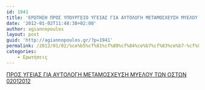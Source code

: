```yaml
---
id: 1941
title: 'ΕΡΩΤΗΣΗ ΠΡΟΣ ΥΠΟΥΡΓΕΙΟ ΥΓΕΙΑΣ ΓΙΑ ΑΥΤΟΛΟΓΗ ΜΕΤΑΜΟΣΧΕΥΣΗ ΜΥΕΛΟΥ ΤΩΝ ΟΣΤΩΝ 2-1-2012'
date: '2012-01-02T11:48:38+02:00'
author: agiannopoulos
layout: post
guid: 'http://agiannopoulos.gr/?p=1941'
permalink: /2012/01/02/%ce%b5%cf%81%cf%89%cf%84%ce%b7%cf%83%ce%b7-%cf%80%cf%81%ce%bf%cf%83-%cf%85%cf%80%ce%bf%cf%85%cf%81%ce%b3%ce%b5%ce%b9%ce%bf-%cf%85%ce%b3%ce%b5%ce%b9%ce%b1%cf%83-%ce%b3%ce%b9%ce%b1-%ce%b1%cf%85%cf%84/
categories:
    - Ερωτήσεις
---
```


[ΠΡΟΣ ΥΓΕΙΑΣ ΓΙΑ ΑΥΤΟΛΟΓΗ ΜΕΤΑΜΟΣΧΕΥΣΗ ΜΥΕΛΟΥ ΤΩΝ ΟΣΤΩΝ 02012012](/wp-content/uploads/2012/04/cf80cf81cebfcf83-cf85ceb3ceb5ceb9ceb1cf83-ceb3ceb9ceb1-ceb1cf85cf84cebfcebbcebfceb3ceb7-cebcceb5cf84ceb1cebccebfcf83cf87ceb5cf85cf83.doc)